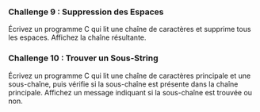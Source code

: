
### Challenge 9 : Suppression des Espaces
Écrivez un programme C qui lit une chaîne de caractères et supprime tous les espaces. Affichez la chaîne résultante.

### Challenge 10 : Trouver un Sous-String
Écrivez un programme C qui lit une chaîne de caractères principale et une sous-chaîne, puis vérifie si la sous-chaîne est présente dans la chaîne principale. Affichez un message indiquant si la sous-chaîne est trouvée ou non.